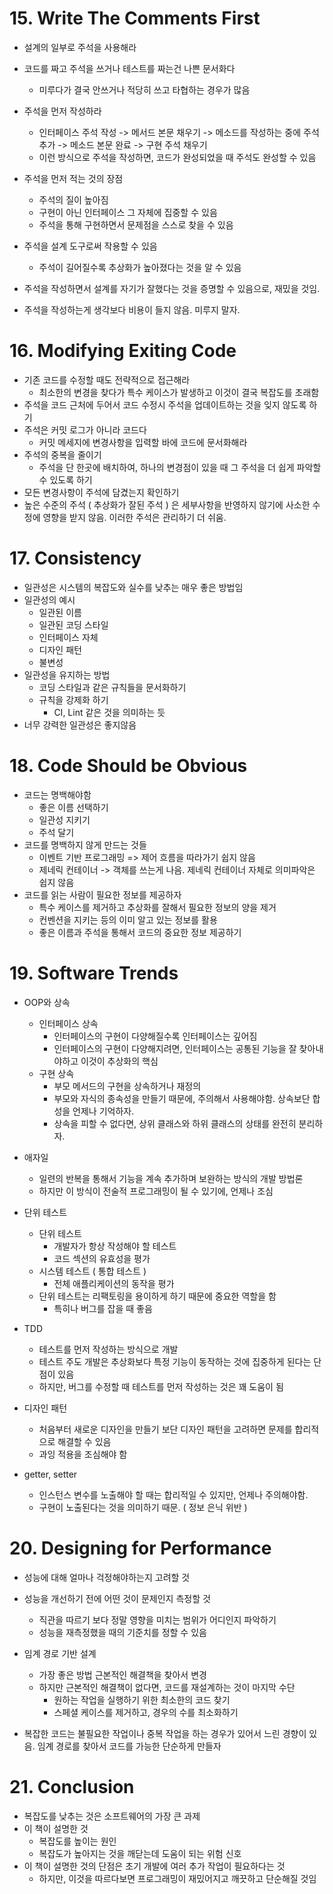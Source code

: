 # 15. Write The Comments First

-   설계의 일부로 주석을 사용해라
-   코드를 짜고 주석을 쓰거나 테스트를 짜는건 나쁜 문서화다
    -   미루다가 결국 안쓰거나 적당히 쓰고 타협하는 경우가 많음
-   주석을 먼저 작성하라
    -   인터페이스 주석 작성 -> 메서드 본문 채우기 -> 메소드를 작성하는 중에 주석 추가 -> 메소드 본문 완료 -> 구현 주석 채우기
    -   이런 방식으로 주석을 작성하면, 코드가 완성되었을 때 주석도 완성할 수 있음
-   주석을 먼저 적는 것의 장점
    -   주석의 질이 높아짐
    -   구현이 아닌 인터페이스 그 자체에 집중할 수 있음
    -   주석을 통해 구현하면서 문제점을 스스로 찾을 수 있음
-   주석을 설계 도구로써 작용할 수 있음
    -   주석이 길어질수록 추상화가 높아졌다는 것을 알 수 있음
-   주석을 작성하면서 설계를 자기가 잘했다는 것을 증명할 수 있음으로, 재밌을 것임.

-   주석을 작성하는게 생각보다 비용이 들지 않음. 미루지 말자.



# 16. Modifying Exiting Code

-   기존 코드를 수정할 때도 전략적으로 접근해라
    -   최소한의 변경을 찾다가 특수 케이스가 발생하고 이것이 결국 복잡도를 초래함
-   주석을 코드 근처에 두어서 코드 수정시 주석을 업데이트하는 것을 잊지 않도록 하기
-   주석은 커밋 로그가 아니라 코드다
    -   커밋 메세지에 변경사항을 입력할 바에 코드에 문서화해라
-   주석의 중복을 줄이기
    -   주석을 단 한곳에 배치하여, 하나의 변경점이 있을 때 그 주석을 더 쉽게 파악할 수 있도록 하기
-   모든 변경사항이 주석에 담겼는지 확인하기
-   높은 수준의 주석 ( 추상화가 잘된 주석 ) 은 세부사항을 반영하지 않기에 사소한 수정에 영향을 받지 않음. 이러한 주석은 관리하기 더 쉬움.



# 17. Consistency

-   일관성은 시스템의 복잡도와 실수를 낮추는 매우 좋은 방법임
-   일관성의 예시
    -   일관된 이름
    -   일관된 코딩 스타일
    -   인터페이스 자체
    -   디자인 패턴
    -   불변성
-   일관성을 유지하는 방법
    -   코딩 스타일과 같은 규칙들을 문서화하기
    -   규칙을 강제화 하기
        -   CI, Lint 같은 것을 의미하는 듯
-   너무 강력한 일관성은 좋지않음



# 18. Code Should be Obvious

-   코드는 명백해야함
    -   좋은 이름 선택하기
    -   일관성 지키기
    -   주석 달기
-   코드를 명백하지 않게 만드는 것들
    -   이벤트 기반 프로그래밍 => 제어 흐름을 따라가기 쉽지 않음
    -   제네릭 컨테이너 -> 객체를 쓰는게 나음. 제네릭 컨테이너 자체로 의미파악은 쉽지 않음
-   코드를 읽는 사람이 필요한 정보를 제공하자
    -   특수 케이스를 제거하고 추상화를 잘해서 필요한 정보의 양을 제거
    -   컨벤션을 지키는 등의 이미 알고 있는 정보를 활용
    -   좋은 이름과 주석을 통해서 코드의 중요한 정보 제공하기



# 19. Software Trends

-   OOP와 상속
    -   인터페이스 상속
        -   인터페이스의 구현이 다양해질수록 인터페이스는 깊어짐
        -   인터페이스의 구현이 다양해지려면, 인터페이스는 공통된 기능을 잘 찾아내야하고 이것이 추상화의 핵심
    -   구현 상속
        -   부모 메서드의 구현을 상속하거나 재정의
        -   부모와 자식의 종속성을 만들기 때문에, 주의해서 사용해야함. 상속보단 합성을 언제나 기억하자.
        -   상속을 피할 수 없다면, 상위 클래스와 하위 클래스의 상태를 완전히 분리하자.
-   애자일
    -   일련의 반복을 통해서 기능을 계속 추가하며 보완하는 방식의 개발 방법론
    -   하지만 이 방식이 전술적 프로그래밍이 될 수 있기에, 언제나 조심
-   단위 테스트
    -   단위 테스트
        -   개발자가 항상 작성해야 할 테스트
        -   코드 섹션의 유효성을 평가
    -   시스템 테스트 ( 통합 테스트 )
        -   전체 애플리케이션의 동작을 평가
    -   단위 테스트는 리팩토링을 용이하게 하기 때문에 중요한 역할을 함
        -   특히나 버그를 잡을 때 좋음
-   TDD
    -   테스트를 먼저 작성하는 방식으로 개발
    -   테스트 주도 개발은 추상화보다 특정 기능이 동작하는 것에 집중하게 된다는 단점이 있음
    -   하지만, 버그를 수정할 때 테스트를 먼저 작성하는 것은 꽤 도움이 됨

-   디자인 패턴
    -   처음부터 새로운 디자인을 만들기 보단 디자인 패턴을 고려하면 문제를 합리적으로 해결할 수 있음
    -   과잉 적용을 조심해야 함
-   getter, setter
    -   인스턴스 변수를 노출해야 할 때는 합리적일 수 있지만, 언제나 주의해야함.
    -   구현이 노출된다는 것을 의미하기 때문. ( 정보 은닉 위반 )



# 20. Designing for Performance

-   성능에 대해 얼마나 걱정해야하는지 고려할 것
-   성능을 개선하기 전에 어떤 것이 문제인지 측정할 것
    -   직관을 따르기 보다 정말 영향을 미치는 범위가 어디인지 파악하기
    -   성능을 재측정했을 때의 기준치를 정할 수 있음
-   임계 경로 기반 설계
    -   가장 좋은 방법 근본적인 해결책을 찾아서 변경
    -   하지만 근본적인 해결책이 없다면, 코드를 재설계하는 것이 마지막 수단
        -   원하는 작업을 실행하기 위한 최소한의 코드 찾기
        -   스페셜 케이스를 제거하고, 경우의 수를 최소화하기

-   복잡한 코드는 불필요한 작업이나 중복 작업을 하는 경우가 있어서 느린 경향이 있음. 임계 경로를 찾아서 코드를 가능한 단순하게 만들자



# 21. Conclusion

-   복잡도를 낮추는 것은 소프트웨어의 가장 큰 과제
-   이 책이 설명한 것
    -   복잡도를 높이는 원인
    -   복잡도가 높아지는 것을 깨닫는데 도움이 되는 위험 신호
-   이 책이 설명한 것의 단점은 초기 개발에 여러 추가 작업이 필요하다는 것
    -   하지만, 이것을 따르다보면 프로그래밍이 재밌어지고 깨끗하고 단순해질 것임
